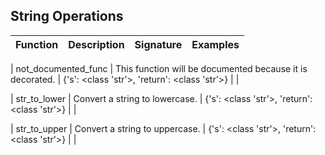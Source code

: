 ## String Operations

| Function | Description | Signature | Examples |
| :-: | :-: | :-: | :-: |

| not_documented_func | This function will be documented because it is decorated. | {'s': <class 'str'>, 'return': <class 'str'>} |  |

| str_to_lower | Convert a string to lowercase. | {'s': <class 'str'>, 'return': <class 'str'>} |  |

| str_to_upper | Convert a string to uppercase. | {'s': <class 'str'>, 'return': <class 'str'>} |  |
